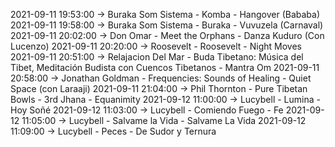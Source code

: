 2021-09-11 19:53:00 -> Buraka Som Sistema - Komba - Hangover (Bababa)
2021-09-11 19:58:00 -> Buraka Som Sistema - Buraka - Vuvuzela (Carnaval)
2021-09-11 20:02:00 -> Don Omar - Meet the Orphans - Danza Kuduro (Con Lucenzo)
2021-09-11 20:20:00 -> Roosevelt - Roosevelt - Night Moves
2021-09-11 20:51:00 -> Relajacion Del Mar - Buda Tibetano: Música del Tibet, Meditación Budista con Cuencos Tibetanos - Mantra Om
2021-09-11 20:58:00 -> Jonathan Goldman - Frequencies: Sounds of Healing - Quiet Space (con Laraaji)
2021-09-11 21:04:00 -> Phil Thornton - Pure Tibetan Bowls - 3rd Jhana - Equanimity
2021-09-12 11:00:00 -> Lucybell - Lumina - Hoy Soñé
2021-09-12 11:03:00 -> Lucybell - Comiendo Fuego - Fe
2021-09-12 11:05:00 -> Lucybell - Salvame la Vida - Salvame La Vida
2021-09-12 11:09:00 -> Lucybell - Peces - De Sudor y Ternura
